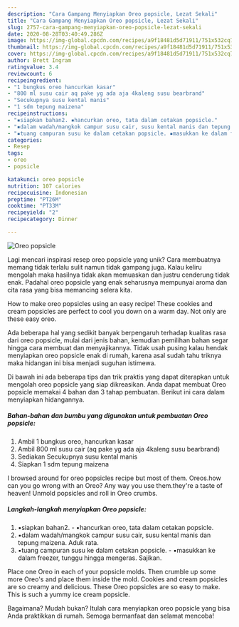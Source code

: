 ```yaml
---
description: "Cara Gampang Menyiapkan Oreo popsicle, Lezat Sekali"
title: "Cara Gampang Menyiapkan Oreo popsicle, Lezat Sekali"
slug: 2757-cara-gampang-menyiapkan-oreo-popsicle-lezat-sekali
date: 2020-08-28T03:40:49.286Z
image: https://img-global.cpcdn.com/recipes/a9f18481d5d71911/751x532cq70/oreo-popsicle-foto-resep-utama.jpg
thumbnail: https://img-global.cpcdn.com/recipes/a9f18481d5d71911/751x532cq70/oreo-popsicle-foto-resep-utama.jpg
cover: https://img-global.cpcdn.com/recipes/a9f18481d5d71911/751x532cq70/oreo-popsicle-foto-resep-utama.jpg
author: Brett Ingram
ratingvalue: 3.4
reviewcount: 6
recipeingredient:
- "1 bungkus oreo hancurkan kasar"
- "800 ml susu cair aq pake yg ada aja 4kaleng susu bearbrand"
- "Secukupnya susu kental manis"
- "1 sdm tepung maizena"
recipeinstructions:
- "▪️siapkan bahan2. ▪️hancurkan oreo, tata dalam cetakan popsicle."
- "▪️dalam wadah/mangkok campur susu cair, susu kental manis dan tepung maizena. Aduk rata."
- "▪️tuang campuran susu ke dalam cetakan popsicle. ▪️masukkan ke dalam freezer, tunggu hingga mengeras. Sajikan."
categories:
- Resep
tags:
- oreo
- popsicle

katakunci: oreo popsicle 
nutrition: 107 calories
recipecuisine: Indonesian
preptime: "PT26M"
cooktime: "PT33M"
recipeyield: "2"
recipecategory: Dinner

---
```



![Oreo popsicle](https://img-global.cpcdn.com/recipes/a9f18481d5d71911/751x532cq70/oreo-popsicle-foto-resep-utama.jpg)

Lagi mencari inspirasi resep oreo popsicle yang unik? Cara membuatnya memang tidak terlalu sulit namun tidak gampang juga. Kalau keliru mengolah maka hasilnya tidak akan memuaskan dan justru cenderung tidak enak. Padahal oreo popsicle yang enak seharusnya mempunyai aroma dan cita rasa yang bisa memancing selera kita.

How to make oreo popsicles using an easy recipe! These cookies and cream popsicles are perfect to cool you down on a warm day. Not only are these easy oreo.

Ada beberapa hal yang sedikit banyak berpengaruh terhadap kualitas rasa dari oreo popsicle, mulai dari jenis bahan, kemudian pemilihan bahan segar hingga cara membuat dan menyajikannya. Tidak usah pusing kalau hendak menyiapkan oreo popsicle enak di rumah, karena asal sudah tahu triknya maka hidangan ini bisa menjadi suguhan istimewa.


Di bawah ini ada beberapa tips dan trik praktis yang dapat diterapkan untuk mengolah oreo popsicle yang siap dikreasikan. Anda dapat membuat Oreo popsicle memakai 4 bahan dan 3 tahap pembuatan. Berikut ini cara dalam menyiapkan hidangannya.

<!--inarticleads1-->

##### Bahan-bahan dan bumbu yang digunakan untuk pembuatan Oreo popsicle:

1. Ambil 1 bungkus oreo, hancurkan kasar
1. Ambil 800 ml susu cair (aq pake yg ada aja 4kaleng susu bearbrand)
1. Sediakan Secukupnya susu kental manis
1. Siapkan 1 sdm tepung maizena


I browsed around for oreo popsicles recipe but most of them. Oreos.how can you go wrong with an Oreo? Any way you use them.they&#39;re a taste of heaven! Unmold popsicles and roll in Oreo crumbs. 

<!--inarticleads2-->

##### Langkah-langkah menyiapkan Oreo popsicle:

1. ▪️siapkan bahan2. - ▪️hancurkan oreo, tata dalam cetakan popsicle.
1. ▪️dalam wadah/mangkok campur susu cair, susu kental manis dan tepung maizena. Aduk rata.
1. ▪️tuang campuran susu ke dalam cetakan popsicle. - ▪️masukkan ke dalam freezer, tunggu hingga mengeras. Sajikan.


Place one Oreo in each of your popsicle molds. Then crumble up some more Oreo&#39;s and place them inside the mold. Cookies and cream popsicles are so creamy and delicious. These Oreo popsicles are so easy to make. This is such a yummy ice cream popsicle. 

Bagaimana? Mudah bukan? Itulah cara menyiapkan oreo popsicle yang bisa Anda praktikkan di rumah. Semoga bermanfaat dan selamat mencoba!
